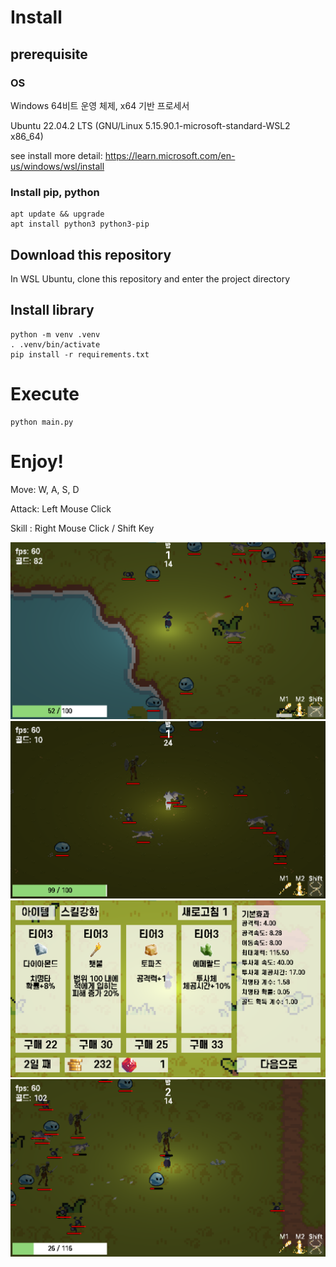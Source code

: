 # Install

## prerequisite

### OS

Windows 64비트 운영 체제, x64 기반 프로세서

Ubuntu 22.04.2 LTS (GNU/Linux 5.15.90.1-microsoft-standard-WSL2 x86_64)

see install more detail: <https://learn.microsoft.com/en-us/windows/wsl/install>

### Install pip, python

```
apt update && upgrade
apt install python3 python3-pip
```

## Download this repository

In WSL Ubuntu, clone this repository and enter the project directory

## Install library

```
python -m venv .venv
. .venv/bin/activate
pip install -r requirements.txt
```

# Execute

```
python main.py
```

# Enjoy!

Move: W, A, S, D

Attack: Left Mouse Click

Skill : Right Mouse Click / Shift Key

![Play Screenshot](readme/image1.png)
![Play Screenshot](readme/image2.png)
![Play Screenshot](readme/image3.png)
![Play Screenshot](readme/image4.png)

